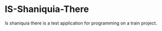 IS-Shaniquia-There
==================

Is shaniquia there is a test application for programming on a train project.

